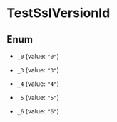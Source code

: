 

# TestSslVersionId

## Enum


* `_0` (value: `"0"`)

* `_3` (value: `"3"`)

* `_4` (value: `"4"`)

* `_5` (value: `"5"`)

* `_6` (value: `"6"`)



